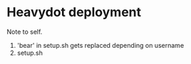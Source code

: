# Heavydot deployment
Note to self.
1. 'bear' in setup.sh gets replaced depending on username
2. setup.sh

